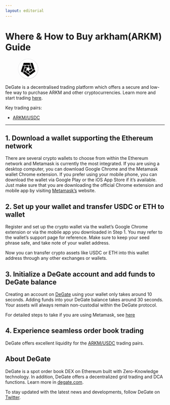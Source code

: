 ```yaml
---
layout: editorial
---
```


# Where & How to Buy arkham(ARKM) Guide

<figure><img src="../.gitbook/assets/arkm_0x6e2a43be0b1d33b726f0ca3b8de60b3482b8b0501716284198953.jpg" alt="ARKM" width="64" style="border-radius: 50%;"><figcaption></figcaption></figure>

DeGate is a decentralised trading platform which offers a secure and low-fee way to purchase ARKM and other cryptocurrencies. Learn more and start trading [here](https://app.degate.com/trade/USDC/0x6e2a43be0b1d33b726f0ca3b8de60b3482b8b050?utm_source=howtobuy).&#x20;

Key trading pairs:

* [ARKM/USDC](https://app.degate.com/trade/USDC/0x6e2a43be0b1d33b726f0ca3b8de60b3482b8b050?utm_source=howtobuy)

***

## 1. Download a wallet supporting the Ethereum network

There are several crypto wallets to choose from within the Ethereum network and Metamask is currently the most integrated. If you are using a desktop computer, you can download Google Chrome and the Metamask wallet Chrome extension. If you prefer using your mobile phone, you can download the wallet via Google Play or the iOS App Store if it’s available. Just make sure that you are downloading the official Chrome extension and mobile app by visiting [Metamask’s](https://metamask.io/) website.

## 2. Set up your wallet and transfer USDC or ETH to wallet

Register and set up the crypto wallet via the wallet’s Google Chrome extension or via the mobile app you downloaded in Step 1. You may refer to the wallet’s support page for reference. Make sure to keep your seed phrase safe, and take note of your wallet address.&#x20;

Now you can transfer crypto assets like USDC or ETH into this wallet address through any other exchanges or wallets.

## 3. Initialize a DeGate account and add funds to DeGate balance

Creating an account on [DeGate](https://app.degate.com/?utm_source=ARKM_howtobuy) using your wallet only takes around 10 seconds. Adding funds into your DeGate balance takes around 30 seconds. Your assets will always remain non-custodial within the DeGate protocol.

For detailed steps to take if you are using Metamask, see [here](https://docs.degate.com/v/product_en/main-features/wallet-connectivity/metamask)

## 4. Experience seamless order book trading

DeGate offers excellent liquidity for the [ARKM/USDC](https://app.degate.com/trade/USDC/0x6e2a43be0b1d33b726f0ca3b8de60b3482b8b050?utm_source=howtobuy) trading pairs.&#x20;

## About DeGate

DeGate is a spot order book DEX on Ethereum built with Zero-Knowledge technology. In addition, DeGate offers a decentralized grid trading and DCA functions. Learn more in [degate.com](https://degate.com/?utm_source=ARKM_howtobuy).

To stay updated with the latest news and developments, follow DeGate on [Twitter](https://twitter.com/degatedex).
